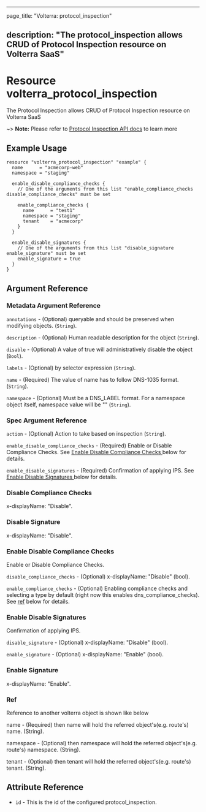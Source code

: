 ---

page_title: "Volterra: protocol_inspection"

description: "The protocol_inspection allows CRUD of Protocol Inspection resource on Volterra SaaS"
---------------------------------------------------------------------------------------------------

Resource volterra_protocol_inspection
=====================================

The Protocol Inspection allows CRUD of Protocol Inspection resource on Volterra SaaS

~> **Note:** Please refer to [Protocol Inspection API docs](https://docs.cloud.f5.com/docs/api/protocol-inspection) to learn more

Example Usage
-------------

```hcl
resource "volterra_protocol_inspection" "example" {
  name      = "acmecorp-web"
  namespace = "staging"

  enable_disable_compliance_checks {
    // One of the arguments from this list "enable_compliance_checks disable_compliance_checks" must be set

    enable_compliance_checks {
      name      = "test1"
      namespace = "staging"
      tenant    = "acmecorp"
    }
  }

  enable_disable_signatures {
    // One of the arguments from this list "disable_signature enable_signature" must be set
    enable_signature = true
  }
}

```

Argument Reference
------------------

### Metadata Argument Reference

`annotations` - (Optional) queryable and should be preserved when modifying objects. (`String`).

`description` - (Optional) Human readable description for the object (`String`).

`disable` - (Optional) A value of true will administratively disable the object (`Bool`).

`labels` - (Optional) by selector expression (`String`).

`name` - (Required) The value of name has to follow DNS-1035 format. (`String`).

`namespace` - (Optional) Must be a DNS_LABEL format. For a namespace object itself, namespace value will be "" (`String`).

### Spec Argument Reference

`action` - (Optional) Action to take based on inspection (`String`).

`enable_disable_compliance_checks` - (Required) Enable or Disable Compliance Checks. See [Enable Disable Compliance Checks ](#enable-disable-compliance-checks) below for details.

`enable_disable_signatures` - (Required) Confirmation of applying IPS. See [Enable Disable Signatures ](#enable-disable-signatures) below for details.

### Disable Compliance Checks

x-displayName: "Disable".

### Disable Signature

x-displayName: "Disable".

### Enable Disable Compliance Checks

Enable or Disable Compliance Checks.

`disable_compliance_checks` - (Optional) x-displayName: "Disable" (bool).

`enable_compliance_checks` - (Optional) Enabling compliance checks and selecting a type by default (right now this enables dns_compliance_checks). See [ref](#ref) below for details.

### Enable Disable Signatures

Confirmation of applying IPS.

`disable_signature` - (Optional) x-displayName: "Disable" (bool).

`enable_signature` - (Optional) x-displayName: "Enable" (bool).

### Enable Signature

x-displayName: "Enable".

### Ref

Reference to another volterra object is shown like below

name - (Required) then name will hold the referred object's(e.g. route's) name. (String).

namespace - (Optional) then namespace will hold the referred object's(e.g. route's) namespace. (String).

tenant - (Optional) then tenant will hold the referred object's(e.g. route's) tenant. (String).

Attribute Reference
-------------------

-	`id` - This is the id of the configured protocol_inspection.
